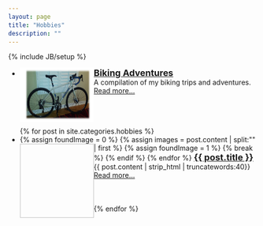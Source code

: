 ```yaml
---
layout: page
title: "Hobbies"
description: ""
---
```

{% include JB/setup %}

<ul>
    <li>
		<a href="biking">
                <img src="../images/Salsa_Bike_new.png" width="150" height="110" style="float: left"/>
		</a>

 <b><font size="4"><a href="biking">Biking Adventures</a></font></b><br>
        A compilation of my biking trips and adventures.<br>
            <a href="biking">Read more...</a><br><br><br><br>
    </li>
</ul>


<ul>
  {% for post in site.categories.hobbies %}
    <li>
      {% assign foundImage = 0 %}
      {% assign images = post.content | split:"<img " %}
      {% for image in images %}
        {% if image contains 'src' %}
                {% assign html = image | split:"/>" | first %}
		<a href="{{ post.url }}">
                <img {{ html }} width="150" height="150" style="float: left"/>
		</a>
                {% assign foundImage = 1 %}
		{% break %}
        {% endif %}
      {% endfor %}
 <b><font size="4"><a href="{{ post.url }}">{{ post.title }}</a></font></b><br>
        {{ post.content | strip_html | truncatewords:40}}<br>
            <a href="{{ post.url }}">Read more...</a><br><br><br><br>
    </li>
  {% endfor %}
</ul>
